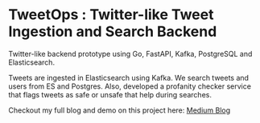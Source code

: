# TweetOps : Twitter-like Tweet Ingestion and Search Backend 

Twitter-like backend prototype using Go, FastAPI, Kafka, PostgreSQL and Elasticsearch. 

Tweets are ingested in Elasticsearch using Kafka. We search tweets and users from ES and Postgres. Also, developed a profanity checker service that flags tweets as safe or unsafe that help during searches.

Checkout my full blog and demo on this project here: [Medium Blog](https://medium.com/@rayancr/building-a-tweet-ingestion-and-search-backend-like-twitter-using-go-kafka-and-elasticsearch-608b32e68252)


